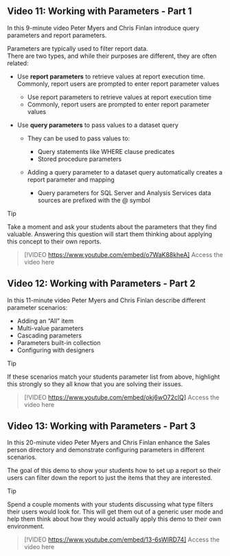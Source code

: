## Video 11: Working with Parameters - Part 1	

In this 9-minute video Peter Myers and Chris Finlan introduce query parameters and report parameters. 

Parameters are typically used to filter report data.  
There are two types, and while their purposes are different, they are often related:
- Use **report parameters** to retrieve values at report execution time. Commonly, report users are prompted to enter report parameter values
    - Use report parameters to retrieve values at report execution time
    - Commonly, report users are prompted to enter report parameter values

- Use **query parameters** to pass values to a dataset query
    - They can be used to pass values to:
        - Query statements like WHERE clause predicates
        - Stored procedure parameters

    - Adding a query parameter to a dataset query automatically creates a report parameter and mapping
        - Query parameters for SQL Server and Analysis Services data sources are prefixed with the @ symbol


> [!TIP]
>  Take a moment and ask your students about the parameters that they find valuable.  Answering this question will start them thinking about applying this concept to their own reports.

> [!VIDEO https://www.youtube.com/embed/o7WaK88kheA]
> Access the video here


## Video 12: Working with Parameters - Part 2	

In this 11-minute video Peter Myers and Chris Finlan describe different parameter scenarios:  
- Adding an “All” item
- Multi-value parameters
- Cascading parameters
- Parameters built-in collection
- Configuring with designers

> [!TIP]
>  If these scenarios match your students parameter list from above, highlight this strongly so they all know that you are solving their issues. 


> [!VIDEO https://www.youtube.com/embed/okj6wO72clQ]
> Access the video here


## Video 13: Working with Parameters - Part 3	

In this 20-minute video Peter Myers and Chris Finlan enhance the Sales person directory and demonstrate configuring parameters in different scenarios.


The goal of this demo to show your students how to set up a report so their users can filter down the report to just the items that they are interested. 

> [!Tip]
> Spend a couple moments with your students discussing what type filters their users would look for. This will get them out of a generic user mode and help them think about how they would actually apply this demo to their own environment.

> [!VIDEO https://www.youtube.com/embed/13-6sWIRD74]
> Access the video here